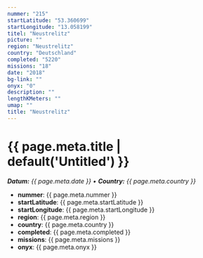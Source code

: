 ```yaml
---
nummer: "215"
startLatitude: "53.360699"
startLongitude: "13.058199"
titel: "Neustrelitz"
picture: ""
region: "Neustrelitz"
country: "Deutschland"
completed: "5220"
missions: "18"
date: "2018"
bg-link: ""
onyx: "0"
description: ""
lengthKMeters: ""
umap: ""
title: "Neustrelitz"
---
```

# {{ page.meta.title | default('Untitled') }}

_**Datum:** {{ page.meta.date }} • **Country:** {{ page.meta.country }}_

- **nummer**: {{ page.meta.nummer }}
- **startLatitude**: {{ page.meta.startLatitude }}
- **startLongitude**: {{ page.meta.startLongitude }}
- **region**: {{ page.meta.region }}
- **country**: {{ page.meta.country }}
- **completed**: {{ page.meta.completed }}
- **missions**: {{ page.meta.missions }}
- **onyx**: {{ page.meta.onyx }}

